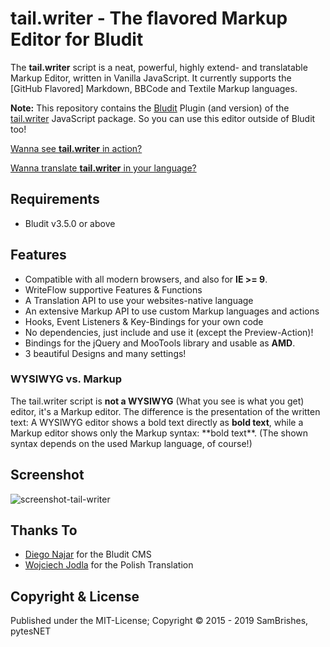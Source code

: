 tail.writer - The flavored Markup Editor for Bludit
===================================================
The **tail.writer** script is a neat, powerful, highly extend- and translatable Markup Editor,
written in Vanilla JavaScript. It currently supports the [GitHub Flavored] Markdown, BBCode and
Textile Markup languages.

**Note:** This repository contains the [Bludit](https://www.bludit.com) Plugin (and version) of the
[tail.writer](https://www.github.com/pytesNET/tail.writer) JavaScript package. So you can use this
editor outside of Bludit too!

[Wanna see **tail.writer** in action?](https://github.pytes.net/tail.writer)

[Wanna translate **tail.writer** in your language?](https://github.com/pytesNET/tail.writer/wiki/Help-Translating)

Requirements
------------
-   Bludit v3.5.0 or above

Features
--------
-   Compatible with all modern browsers, and also for **IE >= 9**.
-   WriteFlow supportive Features & Functions
-   A Translation API to use your websites-native language
-   An extensive Markup API to use custom Markup languages and actions
-   Hooks, Event Listeners & Key-Bindings for your own code
-   No dependencies, just include and use it (except the Preview-Action)!
-   Bindings for the jQuery and MooTools library and usable as **AMD**.
-   3 beautiful Designs and many settings!

### WYSIWYG vs. Markup
The tail.writer script is **not a WYSIWYG** (What you see is what you get) editor, it's a Markup
editor. The difference is the presentation of the written text: A WYSIWYG editor shows a bold text
directly as **bold text**, while a Markup editor shows only the Markup syntax: \*\*bold text\*\*.
(The shown syntax depends on the used Markup language, of course!)

Screenshot
----------
![screenshot-tail-writer](https://raw.githubusercontent.com/pytesNET/tail.writer-bludit/master/screenshot.png)

Thanks To
---------
-   [Diego Najar](https://github.com/dignajar) for the Bludit CMS
-   [Wojciech Jodla](https://github.com/Joduai) for the Polish Translation

Copyright & License
-------------------
Published under the MIT-License; Copyright © 2015 - 2019 SamBrishes, pytesNET
